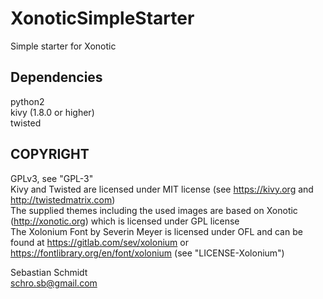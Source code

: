 XonoticSimpleStarter
====================
Simple starter for Xonotic

Dependencies
------------
python2<br/>
kivy (1.8.0 or higher)<br/>
twisted<br/>

COPYRIGHT
---------
GPLv3, see "GPL-3"<br/>
Kivy and Twisted are licensed under MIT license (see https://kivy.org and http://twistedmatrix.com)<br/>
The supplied themes including the used images are based on Xonotic (http://xonotic.org) which is licensed under GPL license<br/>
The Xolonium Font by Severin Meyer is licensed under OFL and can be found at https://gitlab.com/sev/xolonium or https://fontlibrary.org/en/font/xolonium (see "LICENSE-Xolonium")

Sebastian Schmidt<br/>
schro.sb@gmail.com

